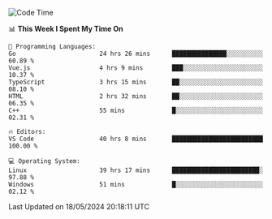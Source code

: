 
<!--START_SECTION:waka-->
![Code Time](http://img.shields.io/badge/Code%20Time-590%20hrs%2050%20mins-blue)

📊 **This Week I Spent My Time On** 

```text
💬 Programming Languages: 
Go                       24 hrs 26 mins      ███████████████░░░░░░░░░░   60.89 % 
Vue.js                   4 hrs 9 mins        ███░░░░░░░░░░░░░░░░░░░░░░   10.37 % 
TypeScript               3 hrs 15 mins       ██░░░░░░░░░░░░░░░░░░░░░░░   08.10 % 
HTML                     2 hrs 32 mins       ██░░░░░░░░░░░░░░░░░░░░░░░   06.35 % 
C++                      55 mins             █░░░░░░░░░░░░░░░░░░░░░░░░   02.31 % 

🔥 Editors: 
VS Code                  40 hrs 8 mins       █████████████████████████   100.00 % 

💻 Operating System: 
Linux                    39 hrs 17 mins      ████████████████████████░   97.88 % 
Windows                  51 mins             █░░░░░░░░░░░░░░░░░░░░░░░░   02.12 % 
```


 Last Updated on 18/05/2024 20:18:11 UTC
<!--END_SECTION:waka-->
